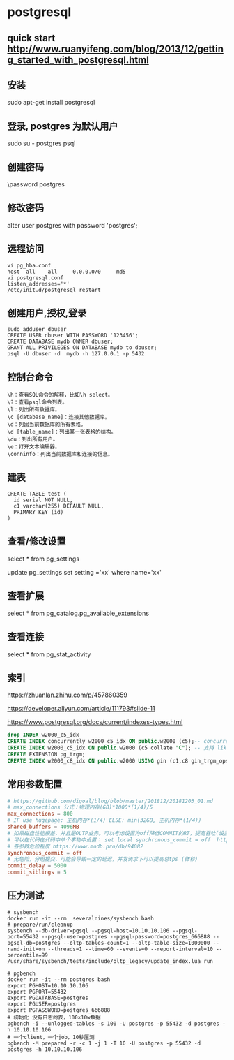# postgresql

## quick start http://www.ruanyifeng.com/blog/2013/12/getting_started_with_postgresql.html

## 安装
sudo apt-get install postgresql

## 登录, postgres 为默认用户
sudo su - postgres
psql

## 创建密码
\password postgres

## 修改密码
alter user postgres with password 'postgres';

## 远程访问
```
vi pg_hba.conf
host  all    all     0.0.0.0/0     md5
vi postgresql.conf
listen_addresses='*'
/etc/init.d/postgresql restart
```

## 创建用户,授权,登录
```
sudo adduser dbuser
CREATE USER dbuser WITH PASSWORD '123456';
CREATE DATABASE mydb OWNER dbuser;
GRANT ALL PRIVILEGES ON DATABASE mydb to dbuser;
psql -U dbuser -d  mydb -h 127.0.0.1 -p 5432
```

## 控制台命令
```
\h：查看SQL命令的解释，比如\h select。
\?：查看psql命令列表。
\l：列出所有数据库。
\c [database_name]：连接其他数据库。
\d：列出当前数据库的所有表格。
\d [table_name]：列出某一张表格的结构。
\du：列出所有用户。
\e：打开文本编辑器。
\conninfo：列出当前数据库和连接的信息。
```

## 建表
```
CREATE TABLE test (
  id serial NOT NULL,
  c1 varchar(255) DEFAULT NULL,
  PRIMARY KEY (id) 
)
``` 

## 查看/修改设置
select * from pg_settings

update pg_settings set setting ='xx' where name='xx'

## 查看扩展
select * from pg_catalog.pg_available_extensions

## 查看连接
select * from pg_stat_activity

## 索引
https://zhuanlan.zhihu.com/p/457860359

https://developer.aliyun.com/article/111793#slide-11

https://www.postgresql.org/docs/current/indexes-types.html

```sql
drop INDEX w2000_c5_idx
CREATE INDEX concurrently w2000_c5_idx ON public.w2000 (c5);-- concurrently避免锁表 支持 <   <=   =   >=   >
CREATE INDEX w2000_c5_idx ON public.w2000 (c5 collate "C"); -- 支持 like 'xxx%'
CREATE EXTENSION pg_trgm;
CREATE INDEX w2000_c8_idx ON public.w2000 USING gin (c1,c8 gin_trgm_ops); -- 支持全文搜索?
```

## 常用参数配置
```conf
# https://github.com/digoal/blog/blob/master/201812/20181203_01.md
# max_connections 公式：物理内存(GB)*1000*(1/4)/5
max_connections = 800
# IF use hugepage: 主机内存*(1/4) ELSE: min(32GB, 主机内存*(1/4))
shared_buffers = 4096MB
# 如果磁盘性能很差，并且是OLTP业务。可以考虑设置为off降低COMMIT的RT，提高吞吐(设置为OFF时，可能丢失部分XLOG RECORD)   
# 可以在代码在代码中单个事物中设置： set local synchronous_commit = off  https://github.com/digoal/blog/blob/master/201712/20171207_01.md
# 各参数危险程度 https://www.modb.pro/db/94082
synchronous_commit = off
# 无危险，分组提交，可能会导致一定的延迟，并发请求下可以提高总tps (微秒)
commit_delay = 5000
commit_siblings = 5
```

## 压力测试
```shell
# sysbench
docker run -it --rm  severalnines/sysbench bash
# prepare/run/cleanup
sysbench --db-driver=pgsql --pgsql-host=10.10.10.106 --pgsql-port=55432 --pgsql-user=postgres --pgsql-password=postgres_666888 --pgsql-db=postgres --oltp-tables-count=1 --oltp-table-size=1000000 --rand-init=on --threads=1 --time=60 --events=0 --report-interval=10 --percentile=99 /usr/share/sysbench/tests/include/oltp_legacy/update_index.lua run

# pgbench
docker run -it --rm postgres bash 
export PGHOST=10.10.10.106
export PGPORT=55432
export PGDATABASE=postgres
export PGUSER=postgres
export PGPASSWORD=postgres_666888
# 初始化 没有日志的表，100×10w数据
pgbench -i --unlogged-tables -s 100 -U postgres -p 55432 -d postgres -h 10.10.10.106 
# 一个client，一个job，10秒压测
pgbench -M prepared -r -c 1 -j 1 -T 10 -U postgres -p 55432 -d postgres -h 10.10.10.106
```



